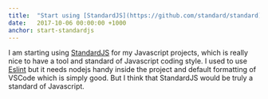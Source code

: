```yaml
---
title:  "Start using [StandardJS](https://github.com/standard/standard)"
date:   2017-10-06 00:00:00 +1000
anchor: start-standardjs
---
```

I am starting using [StandardJS](https://github.com/standard/standard) for my Javascript projects, which is really nice to have a tool and standard of Javascript coding style. I used to use [Eslint](https://eslint.org/) but it needs nodejs handy inside the project and default formatting of VSCode which is simply good. But I think that StandardJS would be truly a standard of Javascript.